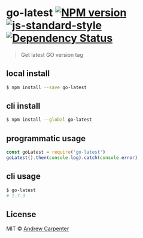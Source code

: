 # go-latest [![NPM version](https://badge.fury.io/js/go-latest.svg)](https://npmjs.org/package/go-latest)   [![js-standard-style](https://img.shields.io/badge/code%20style-standard-brightgreen.svg?style=flat)](https://github.com/feross/standard)   [![Dependency Status](https://dependencyci.com/github/doesdev/go-latest/badge)](https://dependencyci.com/github/doesdev/go-latest)

> Get latest GO version tag

## local install

```sh
$ npm install --save go-latest
```

## cli install

```sh
$ npm install --global go-latest
```

## programmatic usage

```js
const goLatest = require('go-latest')
goLatest().then(console.log).catch(console.error)
```

## cli usage

```sh
$ go-latest
# 1.7.3
```

## License

MIT © [Andrew Carpenter](https://github.com/doesdev)
